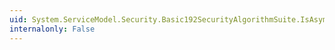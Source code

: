 ```yaml
---
uid: System.ServiceModel.Security.Basic192SecurityAlgorithmSuite.IsAsymmetricKeyLengthSupported(System.Int32)
internalonly: False
---
```

